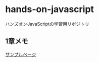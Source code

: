 # hands-on-javascript

ハンズオンJavaScriptの学習用リポジトリ

## 1章メモ
[サンプルページ](https://www.technohippy.dev/handsonjs/ch01/)
